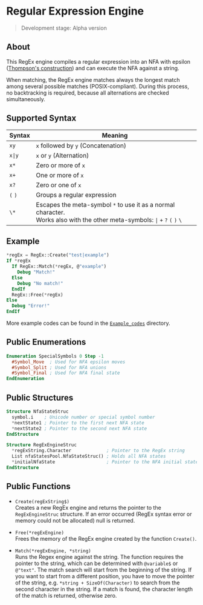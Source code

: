 # Regular Expression Engine

> Development stage: Alpha version

## About

This RegEx engine compiles a regular expression into an NFA with epsilon ([Thompson's construction](https://en.wikipedia.org/wiki/Thompson%27s_construction)) and can execute the NFA against a string.

When matching, the RegEx engine matches always the longest match among several possible matches (POSIX-compliant). During this process, no backtracking is required, because all alternations are checked simultaneously.

## Supported Syntax

| Syntax  | Meaning |
| ------- | ------- |
| `xy`    | `x` followed by `y` (Concatenation) |
| `x\|y`  | `x` or `y` (Alternation) |
| `x*`    | Zero or more of `x` |
| `x+`    | One or more of `x` |
| `x?`    | Zero or one of `x` |
| `(` `)` | Groups a regular expression |
| `\*`    | Escapes the meta-symbol `*` to use it as a normal character.<br>Works also with the other meta-symbols: `\|` `+` `?` `(` `)` `\` |

## Example

```purebasic
*regEx = RegEx::Create("test|example")
If *regEx
  If RegEx::Match(*regEx, @"example")
    Debug "Match!"
  Else
    Debug "No match!"
  EndIf
  RegEx::Free(*regEx)
Else
  Debug "Error!"
EndIf
```
More example codes can be found in the [`Example_codes`](Example_codes) directory.

## Public Enumerations

```purebasic
Enumeration SpecialSymbols 0 Step -1
  #Symbol_Move  ; Used for NFA epsilon moves
  #Symbol_Split ; Used for NFA unions
  #Symbol_Final ; Used for NFA final state
EndEnumeration
```

## Public Structures

```purebasic
Structure NfaStateStruc
  symbol.i    ; Unicode number or special symbol number
  *nextState1 ; Pointer to the first next NFA state
  *nextState2 ; Pointer to the second next NFA state
EndStructure
```

```purebasic
Structure RegExEngineStruc
  *regExString.Character             ; Pointer to the RegEx string
  List nfaStatesPool.NfaStateStruc() ; Holds all NFA states
  *initialNfaState                   ; Pointer to the NFA initial state
EndStructure
```

## Public Functions

- `Create(regExString$)`  
Creates a new RegEx engine and returns the pointer to the `RegExEngineStruc` structure. If an error occurred (RegEx syntax error or memory could not be allocated) null is returned.

- `Free(*regExEngine)`  
Frees the memory of the RegEx engine created by the function `Create()`.

- `Match(*regExEngine, *string)`  
Runs the Regex engine against the string. The function requires the pointer to the string, which can be determined with `@variable$` or `@"text"`. The match search will start from the beginning of the string. If you want to start from a different position, you have to move the pointer of the string, e.g. `*string + SizeOf(Character)` to search from the second character in the string. If a match is found, the character length of the match is returned, otherwise zero.
